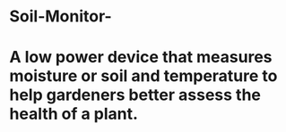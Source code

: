 # Soil-Monitor-

# A low power device that measures moisture or soil and temperature to help gardeners better assess the health of a plant. 
